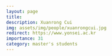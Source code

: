 ```yaml
---
layout: page
title: 
description: Xuanrong Cui
img: assets/img/people/xuanrongcui.jpg
redirect: https://www.yonsei.ac.kr
importance: 31
category: master's students
---
```


